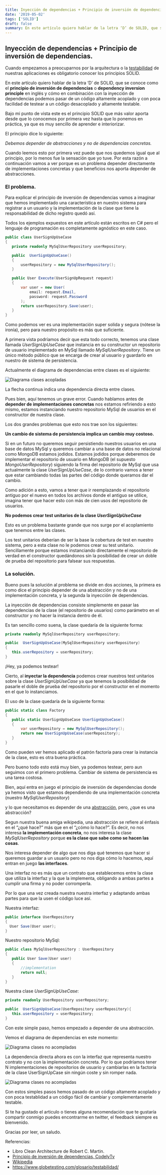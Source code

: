 ```yaml
---
title: Inyección de dependencias + Principio de inversión de dependencias.
date: '2019-05-02'
tags: ['SOLID']
draft: false
summary: En este artículo quiero hablar de la letra ‘D’ de SOLID, que se conoce como el principio de inversión de dependencias o dependency inversion principle en inglés y cómo en combinación con la inyección de dependencias podemos pasar de un código altamente acoplado y con poca facilidad de testear a un código desacoplado y altamente testable.
---
```


## Inyección de dependencias + Principio de inversión de dependencias.

Cuando empezamos a preocuparnos por la arquitectura o la [testabilidad](https://www.globetesting.com/glosario/testabilidad/) de nuestras aplicaciones es obligatorio conocer los principios SOLID.

En este artículo quiero hablar de la letra ‘D’ de SOLID, que se conoce como el **principio de inversión de dependencias** o **dependency inversion principle** en inglés y cómo en combinación con la inyección de dependencias podemos pasar de un código altamente acoplado y con poca facilidad de testear a un código desacoplado y altamente testable.

Bajo mi punto de vista este es el principio SOLID que más valor aporta desde que lo conocemos por primera vez hasta que lo ponemos en práctica, ya que es muy sencillo de aprender e interiorizar.

El principio dice lo siguiente:

_Debemos depender de abstracciones y no de dependencias concretas._

Cuando leemos esto por primera vez puede que nos quedemos igual que al principio, por lo menos fue la sensación que yo tuve. Por esta razón a continuación vamos a ver porque es un problema depender directamente de implementaciones concretas y que beneficios nos aporta depender de abstracciones.

### El problema.

Para explicar el principio de inversión de dependencias vamos a imaginar que hemos implementado una característica en nuestro sistema para registrar a un usuario y la implementación de la clase que tiene la responsabilidad de dicho registro quedó así.

Todos los ejemplos expuestos en este artículo están escritos en C# pero el lenguaje de programación es completamente agnóstico en este caso.

```csharp
public class UserSignUpUseCase
{
   private readonly MySqlUserRepository userRepository;

   public  UserSignUpUseCase()
   {
       userRepository = new MySqlUserRepository();
   }

   public User Execute(UserSignUpRequest request)
   {
       var user = new User(
           email: request.Email,
           password: request.Password
       );
       return userRepository.Save(user);
   }
}
```

Como podemos ver es una implementación super solida y segura (nótese la ironía), pero para nuestro propósito es más que suficiente.

A primera vista podríamos decir que esta todo correcto, tenemos una clase llamada _UserSignUpUseCase_ que instancia en su constructor un repositorio de usuario implementado en MySql llamado _MySqlUserRepository_. Tiene un único método público que se encarga de crear al usuario y guardarlo en nuestro de sistema de persistencia.

Actualmente el diagrama de dependencias entre clases es el siguiente:

![Diagrama clases acopladas](./images/dip-1.png)

La flecha continua indica una dependencia directa entre clases.

Pues bien, aquí tenemos un grave error. Cuando hablamos antes de **depender de implementaciones concretas** nos estamos refiriendo a esto mismo, estamos instanciando nuestro repositorio MySql de usuarios en el constructor de nuestra clase.

Los dos grandes problemas que esto nos trae son los siguientes:

**Un cambio de sistema de persistencia implica un cambio muy costoso.**

Si en un futuro no queremos seguir persistiendo nuestros usuarios en una base de datos MySql y queremos cambiar a una base de datos no relacional como MongoDB estamos jodidos. Estamos jodidos porque deberemos de implementar el repositorio de usuario en MongoDB (el supuesto _MongoUserRepository_) siguiendo la firma del repositorio de MySql que usa actualmente la clase _UserSignUpUseCase_, de lo contrario vamos a tener que estar cambiando todas las partes del código donde queramos dar el cambio.

Como adición a esto, vamos a tener que ir reemplazando el repositorio antiguo por el nuevo en todos los archivos donde el antiguo se utilice, imagina tener que hacer esto con más de cien usos del repositorio de usuarios.

**No podemos crear test unitarios de la clase _UserSignUpUseCase_**

Esto es un problema bastante grande que nos surge por el acoplamiento que tenemos entre las clases.

Los test unitarios deberían de ser la base la cobertura de test en nuestro sistema, pero a esta clase no le podemos crear su test unitario. Sencillamente porque estamos instanciando directamente el repositorio de verdad en el constructor quedándonos sin la posibilidad de crear un doble de prueba del repositorio para falsear sus respuestas.

### La solución.

Bueno pues la solución al problema se divide en dos acciones, la primera es como dice el principio depender de una abstracción y no de una implementación concreta, y la segunda la inyección de dependencias.

La inyección de dependencias consiste simplemente en pasar las dependencias de la clase (el repositorio de usuarios) como parámetro en el constructor y no hacer la instancia dentro de él.

Es tan sencillo como suena, la clase quedaría de la siguiente forma:

```csharp
private readonly MySqlUserRepository userRepository;

public  UserSignUpUseCase(MySqlUserRepository userRepository)
{
   this.userRepository = userRepository;
}
```

¡Hey, ya podemos testear!

Cierto, al **inyectar la dependencia** podemos crear nuestros test unitarios sobre la clase _UserSignUpUseCase_ ya que tenemos la posibilidad de pasarle el doble de prueba del repositorio por el constructor en el momento en el que lo instanciamos.

El uso de la clase quedaría de la siguiente forma:

```csharp
public static class Factory
{
   public static UserSignUpUseCase UserSignUpUseCase()
   {
       var userRepository = new MySqlUserRepository();
       return new UserSignUpUseCase(userRepository);
   }
}
```

Como pueden ver hemos aplicado el patrón factoría para crear la instancia de la clase, esto es otra buena práctica.

Pero bueno todo esto está muy bien, ya podemos testear, pero aun seguimos con el primero problema. Cambiar de sistema de persistencia es una tarea costosa.

Bien, aquí entra en juego el principio de inversión de dependencias donde ya hemos visto que estamos dependiendo de una implementación concreta (nuestro _MySqlUserRepository_)

y lo que necesitamos es depender de una [abstracción](https://es.wikipedia.org/wiki/Abstracci%C3%B3n_%28inform%C3%A1tica%29), pero, ¿que es una abstracción?

Segun nuestra buena amiga wikipedia, una abstracción se refiere al énfasis en el “¿qué hace?” más que en el “¿cómo lo hace?”. Es decir, no nos interesa **la implementación concreta**, no nos interesa la clase _MySqlUserRepository_ porque **es la clase que sabe como se hacen las cosas**.

Nos interesa depender de algo que nos diga qué tenemos que hacer si queremos guardar a un usuario pero no nos diga cómo lo hacemos, aquí entran en juego **las interfaces**.

Una interfaz no es más que un contrato que establecemos entre la clase que utiliza la interfaz y la que la implementa, obligando a ambas partes a cumplir una firma y no poder corromperla.

Por lo que una vez creada nuestra nuestra interfaz y adaptando ambas partes para que la usen el código luce así.

Nuestra interfaz:

```csharp
public interface UserRepository
{
  User Save(User user);
}
```

Nuestro repositorio MySql:

```csharp
public class MySqlUserRepository : UserRepository
{
   public User Save(User user)
   {
       //implementation
       return null;
   }
}
```

Nuestra clase _UserSignUpUseCase_:

```csharp
private readonly UserRepository userRepository;

public  UserSignUpUseCase(UserRepository userRepository){
   this.userRepository = userRepository;
}
```

Con este simple paso, hemos empezado a depender de una abstracción.

Vemos el diagrama de dependencias en este momento:

![Diagrama clases no acompladas](./images/dip-2.png)

La dependencia directa ahora es con la interfaz que representa nuestro contrato y no con la implementación concreta. Por lo que podríamos tener N implementaciones de repositorios de usuario y cambiarlas en la factoría de la clase UserSignUpCase sin ningún coste y sin romper nada.

![Diagrama clases no acompladas](./images/dip-3.png)

Con estos simples pasos hemos pasado de un código altamente acoplado y con poca testablidad a un código fácil de cambiar y complementamente testable.

Si te ha gustado el articulo o tienes alguna recomendación que te gustaría compartir conmigo puedes encontrarme en twitter, el feedback siempre es bienvenido.

Gracias por leer, un saludo.

Referencias:

- Libro Clean Architecture de Robert C. Martin.
- [Principio de inversión de dependencias, CodelyTv](https://codely.tv/blog/screencasts/solid-principio-inversion-dependencias/)
- [Wikipedia](https://es.wikipedia.org/wiki/Abstracci%C3%B3n_%28inform%C3%A1tica%29)
- [https://www.globetesting.com/glosario/testabilidad/ ](https://www.globetesting.com/glosario/testabilidad/)
